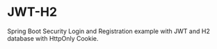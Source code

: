 # JWT-H2
Spring Boot Security Login and Registration example with JWT and H2 database with HttpOnly Cookie.
